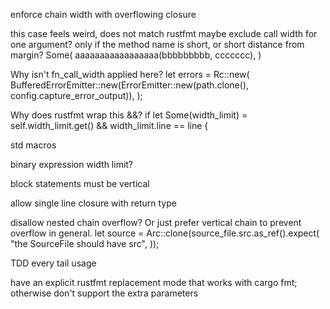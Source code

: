 enforce chain width with overflowing closure

this case feels weird, does not match rustfmt
maybe exclude call width for one argument? only if the method name is short, or short distance from margin?
Some(
    aaaaaaaaaaaaaaaaa(bbbbbbbbb, ccccccc),
)

Why isn't fn_call_width applied here?
let errors = Rc::new(
    BufferedErrorEmitter::new(ErrorEmitter::new(path.clone(), config.capture_error_output)),
);

Why does rustfmt wrap this &&?
if let Some(width_limit) = self.width_limit.get() && width_limit.line == line {

std macros

binary expression width limit?

block statements must be vertical

allow single line closure with return type

disallow nested chain overflow? Or just prefer vertical chain to prevent overflow in general.
let source = Arc::clone(source_file.src.as_ref().expect(
    "the SourceFile should have src",
));

TDD every tail usage

have an explicit rustfmt replacement mode that works with cargo fmt;
otherwise don't support the extra parameters
